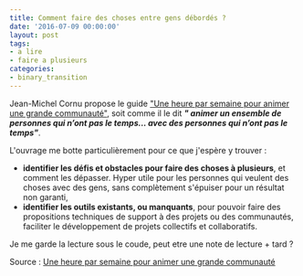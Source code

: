 ```yaml
---
title: Comment faire des choses entre gens débordés ?
date: '2016-07-09 00:00:00'
layout: post
tags:
- a lire
- faire a plusieurs
categories:
- binary_transition
---
```


Jean-Michel Cornu propose le guide ["Une heure par semaine pour animer une grande communauté"][source], soit comme il le dit ***" animer un ensemble de personnes qui n’ont pas le temps… avec des personnes qui n’ont pas le temps"***.

<!--more-->

L'ouvrage me botte particulièrement pour ce que j'espère y trouver :

- **identifier les défis et obstacles pour faire des choses à plusieurs**, et comment les dépasser. Hyper utile pour les personnes qui veulent des choses avec des gens, sans complètement s'épuiser pour un résultat non garanti,
- **identifier les outils existants, ou manquants**, pour pouvoir faire des propositions techniques de support à des projets ou des communautés, faciliter le développement de projets collectifs et collaboratifs.


Je me garde la lecture sous le coude,  peut etre une note de lecture + tard ?




Source : [Une heure par semaine pour animer une grande communauté][source]


[source]: https://docs.google.com/document/d/1A5Ep7s2yAHLi3DxPANKpGTbeZctwRvDPYpK9KDsH_EI




